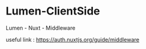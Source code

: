 # Lumen-ClientSide

Lumen - Nuxt - Middleware

useful link : https://auth.nuxtjs.org/guide/middleware
